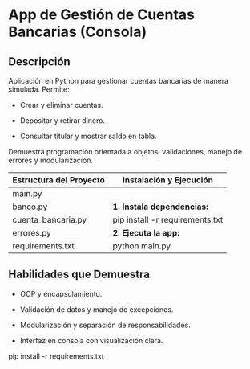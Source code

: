 # **App de Gestión de Cuentas Bancarias (Consola)**

## **Descripción**

Aplicación en Python para gestionar cuentas bancarias de manera simulada. Permite:

* Crear y eliminar cuentas.

* Depositar y retirar dinero.

* Consultar titular y mostrar saldo en tabla.

Demuestra programación orientada a objetos, validaciones, manejo de errores y modularización.


| **Estructura del Proyecto**        | **Instalación y Ejecución**        |
|------------------------------------|------------------------------------|
| main.py                            |                                    |
| banco.py                           | **1. Instala dependencias:**       |
| cuenta_bancaria.py                 | pip install -r requirements.txt    |
| errores.py                         | **2. Ejecuta la app:**             |
| requirements.txt                   | python main.py                     |

## **Habilidades que Demuestra**

* OOP y encapsulamiento.

* Validación de datos y manejo de excepciones.

* Modularización y separación de responsabilidades.

* Interfaz en consola con visualización clara.


pip install -r requirements.txt
